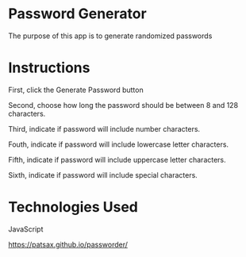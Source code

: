 # Password Generator

The purpose of this app is to generate randomized passwords

# Instructions

First, click the Generate Password button

Second, choose how long the password should be between 8 and 128 characters.

Third, indicate if password will include number characters.

Fouth, indicate if password will include lowercase letter characters.

Fifth, indicate if password will include uppercase letter characters.

Sixth, indicate if password will include special characters.

# Technologies Used

JavaScript

https://patsax.github.io/passworder/
